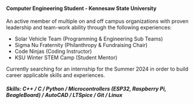 #### Computer Engineering Student - Kennesaw State University

An active member of multiple on and off campus organizations with proven leadership and team-work ability through the following experiences:
- Solar Vehicle Team (Programming & Engineering Sub Teams)
- Sigma Nu Fraternity (Philanthropy & Fundraising Chair)
- Code Ninjas (Coding Instructor)
- KSU Winter STEM Camp (Student Mentor)

Currently searching for an internship for the Summer 2024 in order to build career applicable skills and experiences.

##### Skills: C++ / C / Python / Microcontrollers (ESP32, Raspberry Pi, BeagleBoard) / AutoCAD / LTSpice / Git / Linux


